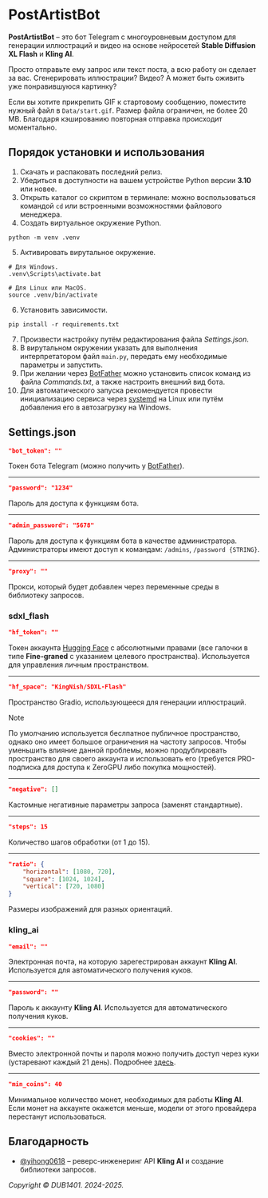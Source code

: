 # PostArtistBot
**PostArtistBot** – это бот Telegram с многоуровневым доступом для генерации иллюстраций и видео на основе нейросетей **Stable Diffusion XL Flash** и **Kling AI**.

Просто отправьте ему запрос или текст поста, а всю работу он сделает за вас. Сгенерировать иллюстрации? Видео? А может быть оживить уже понравившуюся картинку?

Если вы хотите прикрепить GIF к стартовому сообщению, поместите нужный файл в `Data/start.gif`. Размер файла ограничен, не более 20 MB. Благодаря кэшированию повторная отправка происходит моментально.

## Порядок установки и использования
1. Скачать и распаковать последний релиз.
2. Убедиться в доступности на вашем устройстве Python версии **3.10** или новее.
3. Открыть каталог со скриптом в терминале: можно воспользоваться командой `cd` или встроенными возможностями файлового менеджера.
4. Создать виртуальное окружение Python.
```
python -m venv .venv
```
5. Активировать вирутальное окружение. 
```
# Для Windows.
.venv\Scripts\activate.bat

# Для Linux или MacOS.
source .venv/bin/activate
```
6. Установить зависимости.
```
pip install -r requirements.txt
```
7. Произвести настройку путём редактирования файла _Settings.json_.
8. В вирутальном окружении указать для выполнения интерпретатором файл `main.py`, передать ему необходимые параметры и запустить.
9. При желании через [BotFather](https://t.me/BotFather) можно установить список команд из файла _Commands.txt_, а также настроить внешний вид бота.
10. Для автоматического запуска рекомендуется провести инициализацию сервиса через [systemd](systemd/README.md) на Linux или путём добавления его в автозагрузку на Windows.

## Settings.json
```JSON
"bot_token": ""
```
Токен бота Telegram (можно получить у [BotFather](https://t.me/BotFather)).
___
```JSON
"password": "1234"
```
Пароль для доступа к функциям бота.
___
```JSON
"admin_password": "5678"
```
Пароль для доступа к функциям бота в качестве администратора. Администраторы имеют доступ к командам: `/admins`, `/password {STRING}`.
___
```JSON
"proxy": ""
```
Прокси, который будет добавлен через переменные среды в библиотеку запросов.

### sdxl_flash
```JSON
"hf_token": ""
```
Токен аккаунта [Hugging Face](https://huggingface.co/) с абсолютными правами (все галочки в типе **Fine-graned** с указанием целевого пространства). Используется для управления личным пространством.
___
```JSON
"hf_space": "KingNish/SDXL-Flash"
```
Пространство Gradio, использующееся для генерации иллюстраций. 
> [!NOTE]  
> По умолчанию используется беслпатное публичное пространство, однако оно имеет большое ограничения на частоту запросов. Чтобы уменьшить влияние данной проблемы, можно продублировать пространство для своего аккаунта и использовать его (требуется PRO-подписка для доступа к ZeroGPU либо покупка мощностей).
___
```JSON
"negative": []
```
Кастомные негативные параметры запроса (заменят стандартные).
___
```JSON
"steps": 15
```
Количество шагов обработки (от 1 до 15).
___
```JSON
"ratio": {
	"horizontal": [1080, 720],
	"square": [1024, 1024],
	"vertical": [720, 1080]
}
```
Размеры изображений для разных ориентаций.

### kling_ai
```JSON
"email": ""
```
Электронная почта, на которую зарегестрирован аккаунт **Kling AI**. Используется для автоматического получения куков.
___
```JSON
"password": ""
```
Пароль к аккаунту **Kling AI**. Используется для автоматического получения куков.
___
```JSON
"cookies": ""
```
Вместо электронной почты и пароля можно получить доступ через куки (устаревают каждый 21 день). Подробнее [здесь](https://github.com/yihong0618/klingCreator).
___
```JSON
"min_coins": 40
```
Минимальное количество монет, необходимых для работы **Kling AI**. Если монет на аккаунте окажется меньше, модели от этого провайдера перестанут использоваться.

## Благодарность
* [@yihong0618](https://github.com/yihong0618) – реверс-инженеринг API **Kling AI** и создание библиотеки запросов.

_Copyright © DUB1401. 2024-2025._